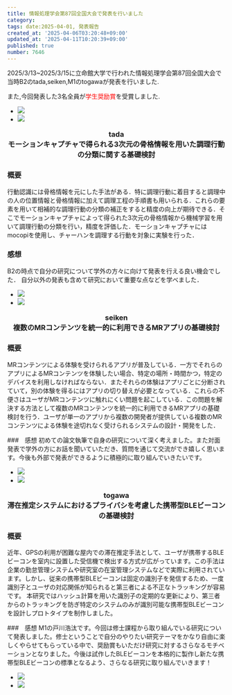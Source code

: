 ```yaml
---
title: 情報処理学会第87回全国大会で発表を行いました
category:
tags: date:2025-04-01, 発表報告
created_at: '2025-04-06T03:20:48+09:00'
updated_at: '2025-04-11T10:20:39+09:00'
published: true
number: 7646
---
```


2025/3/13~2025/3/15に立命館大学で行われた情報処理学会第87回全国大会で当時B2のtada,seiken,M1のtogawaが発表を行いました.

また,今回発表した3名全員が<span style="color:red;">学生奨励賞</span>を受賞しました.

<div class="img-container">
    <ul class="slider">
        <li><img src="https://img.esa.io/uploads/production/attachments/13979/2025/04/06/148142/707c1aa1-4f8d-4989-8f77-6f21f4670f76.webp"  /></li>
        <li><img src="https://img.esa.io/uploads/production/attachments/13979/2025/04/06/148142/e74bcf90-8480-447e-8c79-9c232b25db9e.webp"  /></li>
    </ul>
</div>

<p style="text-align:center; font-weight:bold; font-size:1.17em;">tada<br>
モーションキャプチャで得られる3次元の骨格情報を用いた調理行動の分類に関する基礎検討</p>

### 概要
 行動認識には骨格情報を元にした手法がある．特に調理行動に着目すると調理中の人の位置情報と骨格情報に加えて調理工程の手順書も用いられる．これらの要素を用いて相補的な調理行動の分類の補正をすると精度の向上が期待できる．そこでモーションキャプチャによって得られた3次元の骨格情報から機械学習を用いて調理行動の分類を行い，精度を評価した．モーションキャプチャにはmocopiを使用し、チャーハンを調理する行動を対象に実験を行った．

 ### 感想
B2の時点で自分の研究について学外の方々に向けて発表を行える良い機会でした．
自分以外の発表も含めて研究において重要な点などを学べました．

<div class="img-container">
    <ul class="slider">
        <li><img src="https://img.esa.io/uploads/production/attachments/13979/2025/04/06/148142/bf8e727c-15e7-4a6e-af35-0f2cf8e43e3c.webp"  /></li>
        <li><img src="https://img.esa.io/uploads/production/attachments/13979/2025/04/06/148142/ee9de4ff-ce2f-44b7-afed-36c401cd09f8.webp"  /></li>
    </ul>
</div>

<p style="text-align:center; font-weight:bold; font-size:1.17em;">seiken<br>
複数のMRコンテンツを統一的に利用できるMRアプリの基礎検討</p>

### 概要
 MRコンテンツによる体験を受けられるアプリが普及している．一方でそれらのアプリによるMRコンテンツを体験したい場合、特定の場所・時間かつ，特定のデバイスを利用しなければならない．またそれらの体験はアプリごとに分断されていて，別の体験を得るにはアプリの切り替えが必要となっている．これらの不便さはユーザがMRコンテンツに触れにくい問題を起こしている．この問題を解決する方法として複数のMRコンテンツを統一的に利用できるMRアプリの基礎検討を行う．ユーザが単一のアプリから複数の開発者が提供している複数のMRコンテンツによる体験を途切れなく受けられるシステムの設計・開発をした．


 ###　感想
初めての論文執筆で自身の研究について深く考えました。また対面発表で学外の方にお話を聞いていただき、質問を通じて交流ができ嬉しく思います。今後も外部で発表ができるように積極的に取り組んでいきたいです。

<div class="img-container">
    <ul class="slider">
        <li><img src="https://img.esa.io/uploads/production/attachments/13979/2025/04/06/148142/edbb6738-96dc-4d0a-bc75-7b82476f4071.webp"  /></li>
        <li><img src="https://img.esa.io/uploads/production/attachments/13979/2025/04/06/148142/75e084d1-fe73-4033-8f1f-7cb11e5d694d.webp"  /></li>
    </ul>
</div>

<p style="text-align:center; font-weight:bold; font-size:1.17em;">togawa<br>
滞在推定システムにおけるプライバシを考慮した携帯型BLEビーコンの基礎検討</p>

### 概要
近年、GPSの利用が困難な屋内での滞在推定手法として、ユーザが携帯するBLEビーコンを室内に設置した受信機で検出する方式が広がっています。この手法は企業の勤怠管理システムや研究室の在室管理システムなどで実際に利用されています。しかし、従来の携帯型BLEビーコンは固定の識別子を発信するため、一度識別子とユーザの対応関係が知られると第三者による不正なトラッキングが容易です。
本研究ではハッシュ計算を用いた識別子の定期的な更新により、第三者からのトラッキングを防ぎ特定のシステムのみが識別可能な携帯型BLEビーコンを設計しプロトタイプを制作しました。


###　感想
M1の戸川浩汰です。今回は修士課程から取り組んでいる研究について発表しました。修士ということで自分のやりたい研究テーマをかなり自由に楽しくやらせてもらっている中で、奨励賞もいただけ研究に対するさらなるモチベーションとなりました。今後は試作したBLEビーコンを本格的に製作し新たな携帯型BLEビーコンの標準となるよう、さらなる研究に取り組んでいきます！

<div class="img-container">
    <ul class="slider">
        <li><img src="https://img.esa.io/uploads/production/attachments/13979/2025/04/06/148142/58a1f5e4-f7af-44dd-a9e9-ddf5a94a92d3.webp"  /></li>
        <li><img src="https://img.esa.io/uploads/production/attachments/13979/2025/04/06/148142/6dafad81-e6b0-4842-8fad-2a008658b00d.webp"  /></li>
    </ul>
</div>
